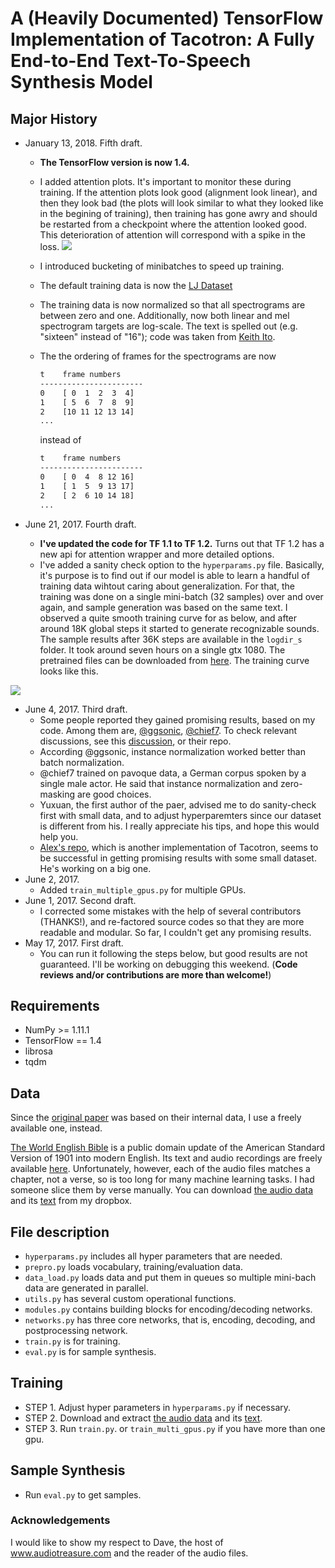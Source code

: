 # A (Heavily Documented) TensorFlow Implementation of Tacotron: A Fully End-to-End Text-To-Speech Synthesis Model

## **Major History**
  * January 13, 2018.  Fifth draft.
    * **The TensorFlow version is now 1.4.**
    * I added attention plots.  It's important to monitor these during training.  If the attention plots look good (alignment look linear), and then they look bad (the plots will look similar to what they looked like in the begining of training), then training has gone awry and should be restarted from a checkpoint where the attention looked good.  This deterioration of attention will correspond with a spike in the loss. <img src="fig/attention.gif">
    * I introduced bucketing of minibatches to speed up training.
    * The default training data is now the [LJ Dataset](https://keithito.com/LJ-Speech-Dataset/)
    * The training data is now normalized so that all spectrograms are between zero and one.  Additionally, now both linear and mel spectrogram targets are log-scale.  The text is spelled out (e.g. "sixteen" instead of "16"); code was taken from [Keith Ito](https://github.com/keithito/tacotron).
    * The the ordering of frames for the spectrograms are now
        ```bash
        t    frame numbers
        -----------------------
        0    [ 0  1  2  3  4]
        1    [ 5  6  7  8  9]
        2    [10 11 12 13 14]
        ...
        ```
        instead of 
        
        ```bash
        t    frame numbers
        -----------------------
        0    [ 0  4  8 12 16]
        1    [ 1  5  9 13 17]
        2    [ 2  6 10 14 18]
        ...
        ```


  * June 21, 2017. Fourth draft. 
    * **I've updated the code for TF 1.1 to TF 1.2.** Turns out that TF 1.2 has a new api for attention wrapper and more detailed options.
    * I've added a sanity check option to the `hyperparams.py` file. Basically, it's purpose is to find out if our model is able to learn a handful of training data wihtout caring about generalization. For that, the training was done on a single mini-batch (32 samples) over and over again, and sample generation was based on the same text. I observed a quite smooth training curve for as below, and after around 18K global steps it started to generate recognizable sounds. The sample results after 36K steps are available in the `logdir_s` folder. It took around seven hours on a single gtx 1080. The pretrained files can be downloaded from [here](https://www.dropbox.com/s/85kr8b1a2pnky6h/logdir_s.zip?dl=0). The training curve looks like this.

<img src="fig/mean_loss.png">

  * June 4, 2017. Third draft. 
    * Some people reported they gained promising results, based on my code. Among them are, [@ggsonic](https://www.github.com/ggsonic), [@chief7](https://www.github.com/chief7). To check relevant discussions, see this [discussion](https://www.github.com/Kyubyong/tacotron/issues/30), or their repo. 
    * According @ggsonic, instance normalization worked better than batch normalization.
    * @chief7 trained on pavoque data, a German corpus spoken by a single male actor. He said that instance normalization and zero-masking are good choices.
    * Yuxuan, the first author of the paer, advised me to do sanity-check first with small data, and to adjust hyperparemters since our dataset is different from his. I really appreciate his tips, and hope this would help you.
    * [Alex's repo](https://github.com/barronalex/Tacotron), which is another implementation of Tacotron, seems to be successful in getting promising results with some small dataset. He's working on a big one.
  * June 2, 2017. 
    * Added `train_multiple_gpus.py` for multiple GPUs.
  * June 1, 2017. Second draft. 
    * I corrected some mistakes with the help of several contributors (THANKS!), and re-factored source codes so that they are more readable and modular. So far, I couldn't get any promising results.
  * May 17, 2017. First draft. 
    * You can run it following the steps below, but good results are not guaranteed. I'll be working on debugging this weekend. (**Code reviews and/or contributions are more than welcome!**)

## Requirements
  * NumPy >= 1.11.1
  * TensorFlow == 1.4
  * librosa
  * tqdm

## Data
Since the [original paper](https://arxiv.org/abs/1703.10135) was based on their internal data, I use a freely available one, instead.

[The World English Bible](https://en.wikipedia.org/wiki/World_English_Bible) is a public domain update of the American Standard Version of 1901 into modern English. Its text and audio recordings are freely available [here](http://www.audiotreasure.com/webindex.htm). Unfortunately, however, each of the audio files matches a chapter, not a verse, so is too long for many machine learning tasks. I had someone slice them by verse manually. You can download [the audio data](https://www.dropbox.com/s/nde56czgda8q77e/WEB.zip?dl=0) and its [text](https://www.dropbox.com/s/lcfhs1kk9shvypj/text.csv?dl=0) from my dropbox.



## File description
  * `hyperparams.py` includes all hyper parameters that are needed.
  * `prepro.py` loads vocabulary, training/evaluation data.
  * `data_load.py` loads data and put them in queues so multiple mini-bach data are generated in parallel.
  * `utils.py` has several custom operational functions.
  * `modules.py` contains building blocks for encoding/decoding networks.
  * `networks.py` has three core networks, that is, encoding, decoding, and postprocessing network.
  * `train.py` is for training.
  * `eval.py` is for sample synthesis.
  

## Training
  * STEP 1. Adjust hyper parameters in `hyperparams.py` if necessary.
  * STEP 2. Download and extract [the audio data](https://www.dropbox.com/s/nde56czgda8q77e/WEB.zip?dl=0) and its [text](https://www.dropbox.com/s/lcfhs1kk9shvypj/text.csv?dl=0).
  * STEP 3. Run `train.py`. or `train_multi_gpus.py` if you have more than one gpu.

## Sample Synthesis
  * Run `eval.py` to get samples.

### Acknowledgements
I would like to show my respect to Dave, the host of www.audiotreasure.com and the reader of the audio files.
